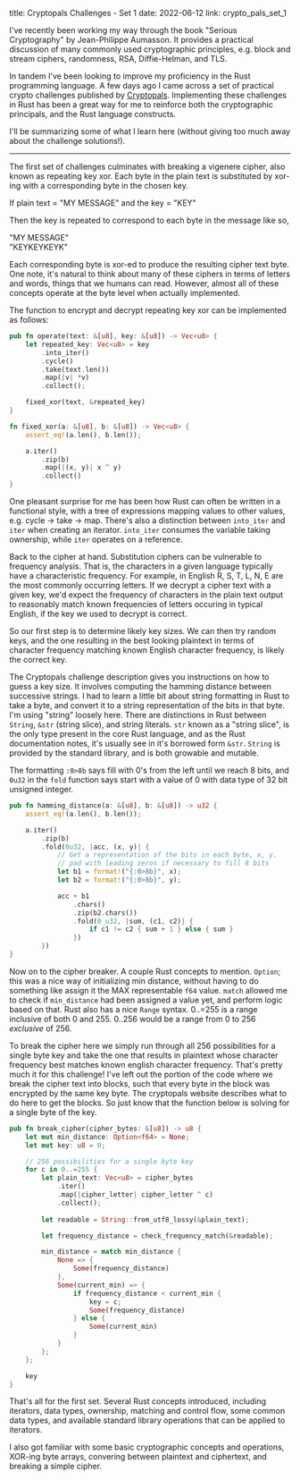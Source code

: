 title: Cryptopals Challenges - Set 1
date: 2022-06-12
link: crypto_pals_set_1

I've recently been working my way through the book "Serious Cryptography" by Jean-Philippe Aumasson. It provides
a practical discussion of many commonly used cryptographic principles, e.g. block and stream ciphers, randomness, RSA, Diffie-Helman, and TLS. 

In tandem I've been looking to improve my proficiency in the Rust programming language. A few days ago I came across 
a set of practical crypto challenges published by <a target="_blank" href="https://www.cryptopals.com/">Cryptopals</a>. 
Implementing these challenges in Rust has been a great way for me to reinforce both the cryptographic principals, and the Rust 
language constructs. 

I'll be summarizing some of what I learn here (without giving too much away about the challenge solutions!). 

---------------------

The first set of challenges culminates with breaking a vigenere cipher, also known as repeating key xor. Each byte in the plain text is substituted by xor-ing with a corresponding byte in the chosen key. 

If plain text = "MY MESSAGE" 
and the key = "KEY"

Then the key is repeated to correspond to each byte in the message like so,

"MY MESSAGE"\
"KEYKEYKEYK"

Each corresponding byte is xor-ed to produce the resulting cipher text byte. One note, it's natural to think about many of these ciphers in terms of letters and words, things that we humans can read. However, almost all of these concepts operate at the byte level when actually implemented. 

The function to encrypt and decrypt repeating key xor can be implemented as follows:

```rust
pub fn operate(text: &[u8], key: &[u8]) -> Vec<u8> {
    let repeated_key: Vec<u8> = key
        .into_iter()
        .cycle()
        .take(text.len())
        .map(|v| *v)
        .collect();

    fixed_xor(text, &repeated_key)
}

fn fixed_xor(a: &[u8], b: &[u8]) -> Vec<u8> {
    assert_eq!(a.len(), b.len());

    a.iter()
        .zip(b)
        .map(|(x, y)| x ^ y)
        .collect()
}
```

One pleasant surprise for me has been how Rust can often be written in a functional style, with a tree of expressions mapping values to other values, e.g. cycle -> take -> map. There's also a distinction between `into_iter` and `iter` when creating an iterator. `into_iter` consumes the variable taking ownership, while `iter` operates on a reference. 

Back to the cipher at hand. Substitution ciphers can be vulnerable to frequency analysis. That is, the characters in a given language typically have a characteristic frequency. For example, in English R, S, T, L, N, E are the most commonly occurring letters. If we decrypt a cipher text with a given key, we'd expect the frequency of characters in the plain text output to reasonably match known frequencies of letters occuring in typical English, if the key we used to decrypt is correct. 

So our first step is to determine likely key sizes. We can then try random keys, and the one resulting in the best looking plaintext in terms of character frequency matching known English character frequency, is likely the correct key. 

The Cryptopals challenge description gives you instructions on how to guess a key size. It involves computing the hamming distance between successive strings. I had to learn a little bit about string formatting in Rust to take a byte, and convert it to a string representation of the bits in that byte. I'm using "string" loosely here. There are distinctions in Rust between `String`, `&str` (string slice), and string literals. `str` known as a "string slice", is the only type present in the core Rust language, and as the Rust documentation notes, it's usually see in it's borrowed form `&str`. `String` is provided by the standard library, and is both growable and mutable. 

The formatting `:0>8b` says fill with 0's from the left until we reach 8 bits, and `0u32` in the `fold` function says start with a value of 0 with data type of 32 bit unsigned integer. 


```rust
pub fn hamming_distance(a: &[u8], b: &[u8]) -> u32 { 
    assert_eq!(a.len(), b.len());

    a.iter()
        .zip(b)
        .fold(0u32, |acc, (x, y)| {
            // Get a representation of the bits in each byte, x, y.
            // pad with leading zeros if necessary to fill 8 bits
            let b1 = format!("{:0>8b}", x);
            let b2 = format!("{:0>8b}", y);

            acc + b1
                .chars()
                .zip(b2.chars())
                .fold(0_u32, |sum, (c1, c2)| {
                    if c1 != c2 { sum + 1 } else { sum }
                })
        })        
}
```

Now on to the cipher breaker. A couple Rust concepts to mention. `Option`; this was a nice way of initializing min distance, without having to do something like assign it the MAX representable `f64` value. `match` allowed me to check if `min_distance` had been assigned a value yet, and perform logic based on that. Rust also has a nice `Range` syntax. 0..=255 is a range inclusive of both 0 and 255. 0..256 would be a range from 0 to 256 *exclusive* of 256. 

To break the cipher here we simply run through all 256 possibilities for a single byte key and take the one that results in plaintext whose character frequency best matches known english character frequency. That's pretty much it for this challenge! I've left out the portion of the code where we break the cipher text into blocks, such that every byte in the block was encrypted by the same key byte. The cryptopals website describes what to do here to get the blocks. So just know that the function below is solving for a single byte of the key. 

```rust
pub fn break_cipher(cipher_bytes: &[u8]) -> u8 {
    let mut min_distance: Option<f64> = None;
    let mut key: u8 = 0;

    // 256 possibilities for a single byte key
    for c in 0..=255 {
        let plain_text: Vec<u8> = cipher_bytes
            .iter()
            .map(|cipher_letter| cipher_letter ^ c)
            .collect(); 
        
        let readable = String::from_utf8_lossy(&plain_text);

        let frequency_distance = check_frequency_match(&readable);

        min_distance = match min_distance {
            None => {
                Some(frequency_distance)
            },
            Some(current_min) => {
                if frequency_distance < current_min { 
                    key = c;
                    Some(frequency_distance)
                } else { 
                    Some(current_min)
                }
            }
        };
    };

    key
}
```

That's all for the first set. Several Rust concepts introduced, including iterators, data types, ownership, matching and control flow, some common data types, and available standard library operations that can be applied to iterators. 

I also got familiar with some basic cryptographic concepts and operations, XOR-ing byte arrays, convering between plaintext and ciphertext, and breaking a simple cipher. 
